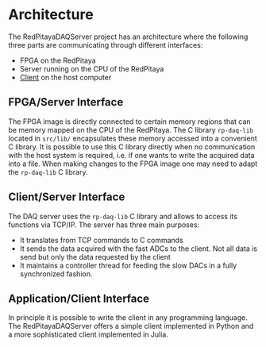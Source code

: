 # Architecture

The RedPitayaDAQServer project has an architecture where the following three parts are communicating through different interfaces:
* FPGA on the RedPitaya
* Server running on the CPU of the RedPitaya
* [Client](@ref) on the host computer 

## FPGA/Server Interface

The FPGA image is directly connected to certain memory regions that can be memory mapped on the CPU of the RedPitaya. The C library `rp-daq-lib` located in `src/lib/` encapsulates these memory accessed into a convenient C library. It is possible to use this C library directly when no communication with the host system is required, i.e. if one wants to write the acquired data into a file. When making changes to the FPGA image one may need to adapt the `rp-daq-lib` C library.

## Client/Server Interface

The DAQ server uses the `rp-daq-lib` C library and allows to access its functions via TCP/IP.
The server has three main purposes:
* It translates from TCP commands to C commands
* It sends the data acquired with the fast ADCs to the client. Not all data is send but only the data requested by the client
* It maintains a controller thread for feeding the slow DACs in a fully synchronized fashion.

## Application/Client Interface

In principle it is possible to write the client in any programming language. The RedPitayaDAQServer offers a simple client implemented in Python and a more sophisticated client implemented in Julia.
